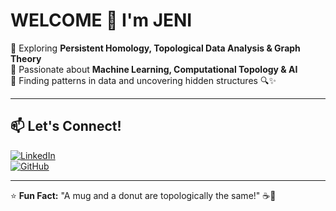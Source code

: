 # WELCOME 👋 I'm JENI  

🔹 Exploring **Persistent Homology, Topological Data Analysis & Graph Theory**  
🔹 Passionate about **Machine Learning, Computational Topology & AI**  
🔹 Finding patterns in data and uncovering hidden structures 🔍✨  

---


## 📫 **Let's Connect!**  
[![LinkedIn](https://img.shields.io/badge/LinkedIn-Profile-blue?logo=linkedin)](www.linkedin.com/in/dr-jenifer-ste-bb1534a1)  
[![GitHub](https://img.shields.io/badge/GitHub-Follow-black?logo=github)](https://github.com/DrJENI-Code)  

---

⭐ **Fun Fact:** "A mug and a donut are topologically the same!" ☕🍩
